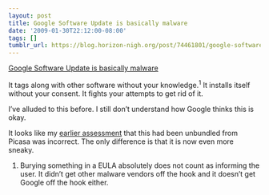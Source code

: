 ```yaml
---
layout: post
title: Google Software Update is basically malware
date: '2009-01-30T22:12:00-08:00'
tags: []
tumblr_url: https://blog.horizon-nigh.org/post/74461801/google-software-update-is-basically-malware
---
```

[Google Software Update is basically malware](http://arstechnica.com/apple/news/2009/01/google-software-update-refuses-to-be-uninstalled.ars)  

It tags along with other software without your knowledge.<sup>1</sup> It installs itself without your consent. It fights your attempts to get rid of it.

I’ve alluded to this before. I still don’t understand how Google thinks this is okay.

It looks like my [earlier assessment](http://linklog.horizon-nigh.org/2009/01/05/picasa-for-mac.html) that this had been unbundled from Picasa was incorrect. The only difference is that it is now even more sneaky.

1. Burying something in a EULA absolutely does not count as informing the user. It didn’t get other malware vendors off the hook and it doesn’t get Google off the hook either.

